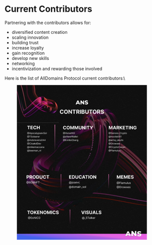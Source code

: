 # Current Contributors

Partnering with the contributors allows for:

* diversified content creation
* scaling innovation
* building trust
* increase loyalty
* gain recognition
* develop new skills
* networking
* incentivization and rewarding those involved

Here is the list of AllDomains Protocol current contributors:\


<figure><img src="../.gitbook/assets/104Rcnb809HpAEqhMU4ewmWrlNpc1eD20RpjEGUOo.png" alt=""><figcaption></figcaption></figure>
